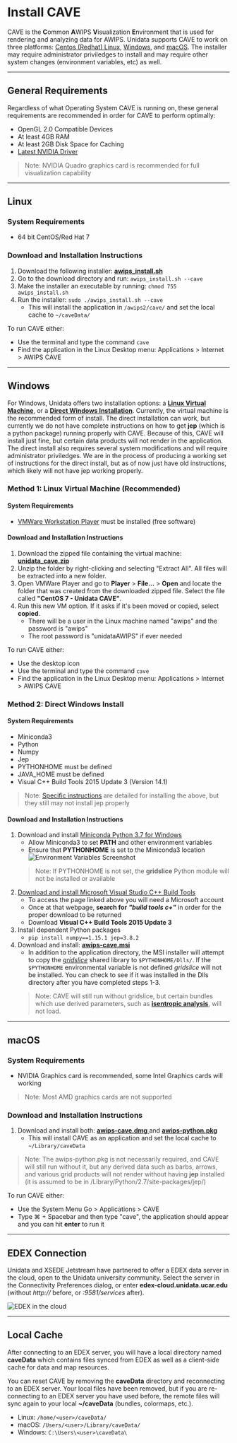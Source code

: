 # Install CAVE

CAVE is the **C**ommon **A**WIPS **V**isualization **E**nvironment that is used for rendering and analyzing data for AWIPS.  Unidata supports CAVE to work on three platforms: [Centos (Redhat) Linux](#linux), [Windows](#windows), and [macOS](#macos).  The installer may require administrator priviledges to install and may require other system changes (environment variables, etc) as well.

---

## General Requirements

Regardless of what Operating System CAVE is running on, these general requirements are recommended in order for CAVE to perform optimally:

- OpenGL 2.0 Compatible Devices
- At least 4GB RAM
- At least 2GB Disk Space for Caching
- [Latest NVIDIA Driver](http://www.nvidia.com/Download/index.aspx?lang=en-us)
> Note: NVIDIA Quadro graphics card is recommended for full visualization capability

---

## Linux <i class="fa fa-linux"></i> 

### System Requirements

- 64 bit CentOS/Red Hat 7

### Download and Installation Instructions

1. Download the following installer: [**awips_install.sh** <i class="fa fa-download"></i>](https://www.unidata.ucar.edu/software/awips2/awips_install.sh)
2. Go to the download directory and run: `awips_install.sh --cave`  
3. Make the installer an executable by running: `chmod 755 awips_install.sh`
4. Run the installer: `sudo ./awips_install.sh --cave`
     - This will install the application in `/awips2/cave/` and set the local cache to `~/caveData/`

To run CAVE either:

- Use the terminal and type the command `cave`
- Find the application in the Linux Desktop menu: Applications > Internet > AWIPS CAVE

---

## Windows <i class="fa fa-windows"></i> 

For Windows, Unidata offers two installation options: a [**Linux Virtual Machine**](#method-1-linux-virtual-machine-recommended), or a [**Direct Windows Installation**](#method-2-direct-windows-install).  Currently, the virtual machine is the recommended form of install.  The direct installation can work, but currently we do not have complete instructions on how to get **jep** (which is a python package) running properly with CAVE.  Because of this, CAVE will install just fine, but certain data products will not render in the application.  The direct install also requires several system modifications and will require administrator priviledges.  We are in the process of producing a working set of instructions for the direct install, but as of now just have old instructions, which likely will not have jep working properly.

### Method 1: Linux Virtual Machine (Recommended)

#### System Requirements

- [VMWare Workstation Player](https://www.vmware.com/products/workstation-player/workstation-player-evaluation.html) must be installed (free software)

#### Download and Installation Instructions

1. Download the zipped file containing the virtual machine: [**unidata_cave.zip** <i class="fa fa-download"></i>](https://www.unidata.ucar.edu/downloads/awips2/unidata_cave.zip)
2. Unzip the folder by right-clicking and selecting "Extract All".  All files will be extracted into a new folder.
3. Open VMWare Player and go to **Player** > **File...** > **Open** and locate the folder that was created from the downloaded zipped file.  Select the file called **"CentOS 7 - Unidata CAVE"**.
4. Run this new VM option.  If it asks if it's been moved or copied, select **copied**.
     - There will be a user in the Linux machine named "awips" and the password is "awips"
     - The root password is "unidataAWIPS" if ever needed

To run CAVE either:

- Use the desktop icon 
- Use the terminal and type the command `cave`
- Find the application in the Linux Desktop menu: Applications > Internet > AWIPS CAVE

### Method 2: Direct Windows Install

#### System Requirements

- Miniconda3
- Python
- Numpy
- Jep
- PYTHONHOME must be defined
- JAVA_HOME must be defined
- Visual C++ Build Tools 2015 Update 3 (Version 14.1)

> Note: [Specific instructions](#download-and-installation-instructions_2) are detailed for installing the above, but they still may not install jep properly

#### Download and Installation Instructions

1. Download and install [Miniconda Python 3.7 for Windows](https://conda.io/miniconda.html)
    - Allow Miniconda3 to set **PATH** and other environment variables
    - Ensure that **PYTHONHOME** is set to the Miniconda3 location
    ![Environment Variables Screenshot](../images/windows_envvars.png)
    > Note: If PYTHONHOME is not set, the **gridslice** Python module will not be installed or available
2. [Download and install Microsoft Visual Studio C++ Build Tools](https://my.visualstudio.com/Downloads?q=visual%20studio%202015&wt.mc_id=o~msft~vscom~older-downloads)
    - To access the page linked above you will need a Microsoft account
    - Once at that webpage, **search for** ***"build tools c+"*** in order for the proper download to be returned
    - Download **Visual C++ Build Tools 2015 Update 3**
3. Install dependent Python packages
    - `pip install numpy==1.15.1 jep=3.8.2`
4. Download and install: [**awips-cave.msi** <i class="fa fa-download"></i>](https://www.unidata.ucar.edu/downloads/awips2/awips-cave.msi)
    - In addition to the application directory, the MSI installer will attempt to copy the [*gridslice*](https://github.com/Unidata/gridslice) shared library to `$PYTHONHOME/Dlls/`.  If the `$PYTHONHOME` environmental variable is not defined *gridslice* will not be installed.  You can check to see if it was installed in the Dlls directory after you have completed steps 1-3.
    > Note: CAVE will still run without gridslice, but certain bundles which use derived parameters, such as [**isentropic analysis**](../images/screenCapture-2016.04.04.13.41.26-20160404_000000.png), will not load.

---

## macOS <i class="fa fa-apple"></i> 

### System Requirements

- NVIDIA Graphics card is recommended, some Intel Graphics cards will working

> Note: Most AMD graphics cards are not supported

### Download and Installation Instructions
1. Download and install both: [**awips-cave.dmg** <i class="fa fa-download"></i>](https://www.unidata.ucar.edu/downloads/awips2/awips-cave.dmg) and [**awips-python.pkg** <i class="fa fa-download"></i>](https://www.unidata.ucar.edu/downloads/awips2/awips-python.pkg)
    - This will install CAVE as an application and set the local cache to `~/Library/caveData`

> Note: The awips-python.pkg is not necessarily required, and CAVE will still run without it, but any derived data such as barbs, arrows, and various grid products will not render without having **jep** installed (it is assumed to be in /Library/Python/2.7/site-packages/jep/)

To run CAVE either:

- Use the System Menu Go > Applications > CAVE
- Type &#8984; + Spacebar and then type "cave", the application should appear and you can hit **enter** to run it

---

## EDEX Connection

Unidata and XSEDE Jetstream have partnered to offer a EDEX data server in the cloud, open to the Unidata university community.  Select the server in the Connectivity Preferences dialog, or enter **edex-cloud.unidata.ucar.edu** (without *http://* before, or *:9581/services* after).

![EDEX in the cloud](../images/boEbFSf28t.gif)

---

## Local Cache

After connecting to an EDEX server, you will have a local directory named **caveData** which contains files synced from EDEX as well as a client-side cache for data and map resources.

You can reset CAVE by removing the **caveData** directory and reconnecting to an EDEX server. Your local files have been removed, but if you are re-connecting to an EDEX server you have used before, the remote files will sync again to your local **~/caveData** (bundles, colormaps, etc.).

- Linux: `/home/<user>/caveData/`
- macOS: `/Users/<user>/Library/caveData/`
- Windows: `C:\Users\<user>\caveData\`
